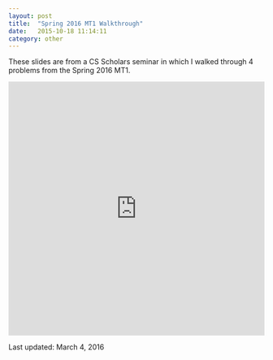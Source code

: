 ```yaml
---
layout: post
title:  "Spring 2016 MT1 Walkthrough"
date:   2015-10-18 11:14:11
category: other
---
```


These slides are from a CS Scholars seminar in which I walked through 4 problems from the Spring 2016 MT1.

<iframe src="https://docs.google.com/a/berkeley.edu/presentation/d/1koa6vZ5e4jSEXOSmCk2mr87V2v3BZtCUrfezwC_GIU0/embed?start=false&loop=false&delayms=60000" frameborder="0" width="100%" height="500px" allowfullscreen="true" mozallowfullscreen="true" webkitallowfullscreen="true"></iframe>

Last updated: March 4, 2016